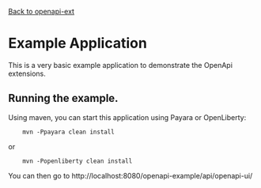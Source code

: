[Back to openapi-ext](https://github.com/microprofile-extensions/openapi-ext/blob/main/README.md)

# Example Application

This is a very basic example application to demonstrate the OpenApi extensions.

## Running the example.

Using maven, you can start this application using Payara or OpenLiberty:

```
    mvn -Ppayara clean install
```
or
```
    mvn -Popenliberty clean install
```

You can then go to http://localhost:8080/openapi-example/api/openapi-ui/ 
